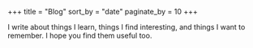 +++
title = "Blog"
sort_by = "date"
paginate_by = 10
+++

I write about things I learn, things I find interesting, and things I want to remember. I hope you find them useful too.
